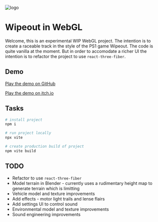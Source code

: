 ![logo](https://github.com/sebsowter/wipeout/assets/7384630/698b7b05-3809-49e9-badf-d665e1db4f6d)

# Wipeout in WebGL

Welcome, this is an experimental WIP WebGL project. The intention is to create a raceable track in the style of the PS1 game Wipeout. The code is quite vanilla at the moment. But in order to accomodate a richer UI the intention is to refactor the project to use `react-three-fiber`.

## Demo

[Play the demo on GitHub](https://sebsowter.github.io/wipeout/)

[Play the demo on itch.io](https://calabi.itch.io/antigravity?secret=MqnRPz7h3nEsAqRaEp9YNyXhfXo)

## Tasks

```bash
# install project
npm i

# run project locally
npx vite

# create production build of project
npm vite build
```

## TODO

- Refactor to use `react-three-fiber`
- Model terrain in Blender - currently uses a rudimentary height map to generate terrain which is limitting
- Vehicle model and texture improvements
- Add effects - motor light trails and lense flairs
- Add settings UI to control sound
- Environmental model and texture improvements
- Sound engineering improvements
